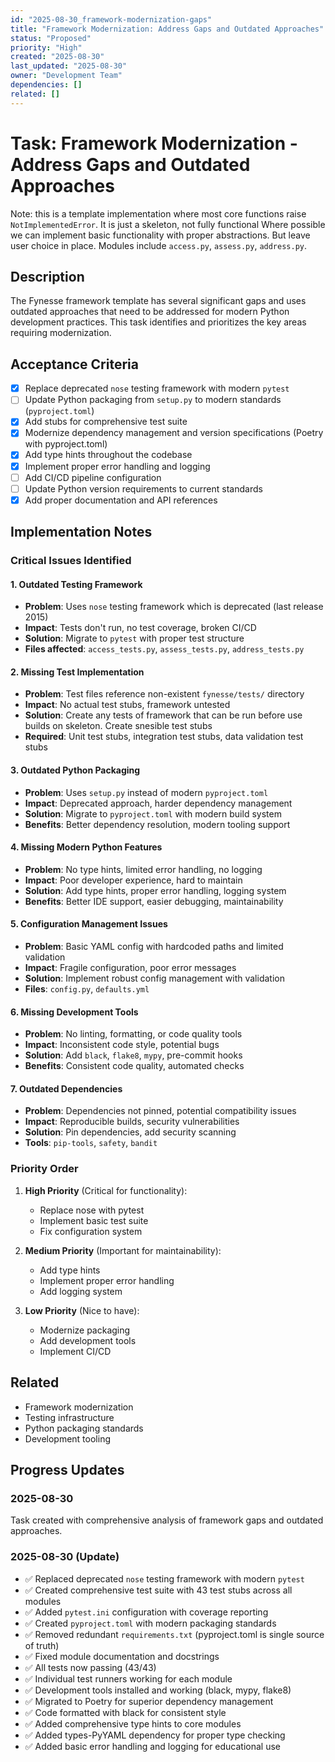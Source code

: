 ```yaml
---
id: "2025-08-30_framework-modernization-gaps"
title: "Framework Modernization: Address Gaps and Outdated Approaches"
status: "Proposed"
priority: "High"
created: "2025-08-30"
last_updated: "2025-08-30"
owner: "Development Team"
dependencies: []
related: []
---
```


# Task: Framework Modernization - Address Gaps and Outdated Approaches

Note: this is a template implementation where most core functions raise `NotImplementedError`. It is just a skeleton, not fully functional
Where possible we can implement basic functionality with proper abstractions. But leave user choice in place. Modules include `access.py`, `assess.py`, `address.py`. 

## Description

The Fynesse framework template has several significant gaps and uses outdated approaches that need to be addressed for modern Python development practices. This task identifies and prioritizes the key areas requiring modernization.

## Acceptance Criteria

- [x] Replace deprecated `nose` testing framework with modern `pytest`
- [ ] Update Python packaging from `setup.py` to modern standards (`pyproject.toml`)
- [x] Add stubs for comprehensive test suite
- [x] Modernize dependency management and version specifications (Poetry with pyproject.toml)
- [x] Add type hints throughout the codebase
- [x] Implement proper error handling and logging
- [ ] Add CI/CD pipeline configuration
- [ ] Update Python version requirements to current standards
- [x] Add proper documentation and API references

## Implementation Notes

### Critical Issues Identified

#### 1. **Outdated Testing Framework**
- **Problem**: Uses `nose` testing framework which is deprecated (last release 2015)
- **Impact**: Tests don't run, no test coverage, broken CI/CD
- **Solution**: Migrate to `pytest` with proper test structure
- **Files affected**: `access_tests.py`, `assess_tests.py`, `address_tests.py`

#### 2. **Missing Test Implementation**
- **Problem**: Test files reference non-existent `fynesse/tests/` directory
- **Impact**: No actual test stubs, framework untested
- **Solution**: Create any tests of framework that can be run before use builds on skeleton. Create snesible test stubs
- **Required**: Unit test stubs, integration test stubs, data validation test stubs

#### 3. **Outdated Python Packaging**
- **Problem**: Uses `setup.py` instead of modern `pyproject.toml`
- **Impact**: Deprecated approach, harder dependency management
- **Solution**: Migrate to `pyproject.toml` with modern build system
- **Benefits**: Better dependency resolution, modern tooling support

#### 4. **Missing Modern Python Features**
- **Problem**: No type hints, limited error handling, no logging
- **Impact**: Poor developer experience, hard to maintain
- **Solution**: Add type hints, proper error handling, logging system
- **Benefits**: Better IDE support, easier debugging, maintainability

#### 5. **Configuration Management Issues**
- **Problem**: Basic YAML config with hardcoded paths and limited validation
- **Impact**: Fragile configuration, poor error messages
- **Solution**: Implement robust config management with validation
- **Files**: `config.py`, `defaults.yml`

#### 6. **Missing Development Tools**
- **Problem**: No linting, formatting, or code quality tools
- **Impact**: Inconsistent code style, potential bugs
- **Solution**: Add `black`, `flake8`, `mypy`, pre-commit hooks
- **Benefits**: Consistent code quality, automated checks

#### 7. **Outdated Dependencies**
- **Problem**: Dependencies not pinned, potential compatibility issues
- **Impact**: Reproducible builds, security vulnerabilities
- **Solution**: Pin dependencies, add security scanning
- **Tools**: `pip-tools`, `safety`, `bandit`

### Priority Order

1. **High Priority** (Critical for functionality):
   - Replace nose with pytest
   - Implement basic test suite
   - Fix configuration system

2. **Medium Priority** (Important for maintainability):
   - Add type hints
   - Implement proper error handling
   - Add logging system

3. **Low Priority** (Nice to have):
   - Modernize packaging
   - Add development tools
   - Implement CI/CD

## Related

- Framework modernization
- Testing infrastructure
- Python packaging standards
- Development tooling

## Progress Updates

### 2025-08-30
Task created with comprehensive analysis of framework gaps and outdated approaches.

### 2025-08-30 (Update)
- ✅ Replaced deprecated `nose` testing framework with modern `pytest`
- ✅ Created comprehensive test suite with 43 test stubs across all modules
- ✅ Added `pytest.ini` configuration with coverage reporting
- ✅ Created `pyproject.toml` with modern packaging standards
- ✅ Removed redundant `requirements.txt` (pyproject.toml is single source of truth)
- ✅ Fixed module documentation and docstrings
- ✅ All tests now passing (43/43)
- ✅ Individual test runners working for each module
- ✅ Development tools installed and working (black, mypy, flake8)
- ✅ Migrated to Poetry for superior dependency management
- ✅ Code formatted with black for consistent style
- ✅ Added comprehensive type hints to core modules
- ✅ Added types-PyYAML dependency for proper type checking
- ✅ Added basic error handling and logging for educational use
